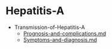 
# Hepatitis-A

- Transmission-of-Hepatitis-A
  - [Prognosis-and-complications.md](./Prognosis-and-complications.md)
  - [Symptoms-and-diagnosis.md](./Symptoms-and-diagnosis.md)

